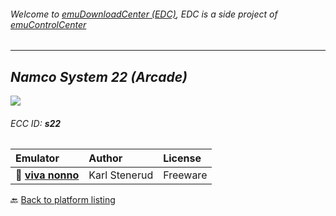 ###### Welcome to [emuDownloadCenter (EDC)](https://github.com/PhoenixInteractiveNL/emuDownloadCenter/wiki/), EDC is a side project of [emuControlCenter](https://github.com/PhoenixInteractiveNL/emuControlCenter/wiki/)
***
## _Namco System 22 (Arcade)_
![](https://raw.githubusercontent.com/wiki/PhoenixInteractiveNL/emuDownloadCenter/images_platform/ecc_s22_teaser.png)
###### ECC ID: **s22**

| Emulator   | Author      | License     |
|:-----------|:------------|:------------|
| :file_folder: [**viva nonno**](https://github.com/PhoenixInteractiveNL/emuDownloadCenter/wiki/Emulator-vivanonno#menu) | Karl Stenerud | Freeware |

:back: [Back to platform listing](https://github.com/PhoenixInteractiveNL/emuDownloadCenter/wiki/EDC-Platform-List)
